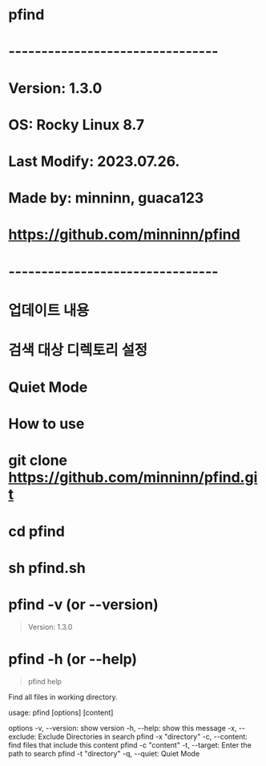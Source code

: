 # pfind

# --------------------------------
# Version: 1.3.0
# OS: Rocky Linux 8.7
# Last Modify: 2023.07.26.
# Made by: minninn, guaca123
# https://github.com/minninn/pfind
# --------------------------------

# 업데이트 내용
#
# 검색 대상 디렉토리 설정
# Quiet Mode


# How to use
#
# git clone https://github.com/minninn/pfind.git
# cd pfind
# sh pfind.sh
# pfind -v (or --version)
> Version: 1.3.0
# pfind -h (or --help)
> pfind help

Find all files in working directory.

usage: pfind [options] [content]

options
    -v, --version: show version
    -h, --help: show this message
    -x, --exclude: Exclude Directories in search
                   pfind -x "directory"
    -c, --content: find files that include this content
                   pfind -c "content"
    -t, --target: Enter the path to search
                   pfind -t "directory"
    -q, --quiet: Quiet Mode
